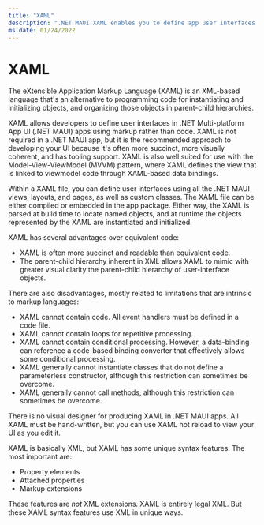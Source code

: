 ```yaml
---
title: "XAML"
description: ".NET MAUI XAML enables you to define app user interfaces using markup rather than code."
ms.date: 01/24/2022
---
```


# XAML

The eXtensible Application Markup Language (XAML) is an XML-based language that's an alternative to programming code for instantiating and initializing objects, and organizing those objects in parent-child hierarchies.

XAML allows developers to define user interfaces in .NET Multi-platform App UI (.NET MAUI) apps using markup rather than code. XAML is not required in a .NET MAUI app, but it is the recommended approach to developing your UI because it's often more succinct, more visually coherent, and has tooling support. XAML is also well suited for use with the Model-View-ViewModel (MVVM) pattern, where XAML defines the view that is linked to viewmodel code through XAML-based data bindings.

Within a XAML file, you can define user interfaces using all the .NET MAUI views, layouts, and pages, as well as custom classes. The XAML file can be either compiled or embedded in the app package. Either way, the XAML is parsed at build time to locate named objects, and at runtime the objects represented by the XAML are instantiated and initialized.

XAML has several advantages over equivalent code:

- XAML is often more succinct and readable than equivalent code.
- The parent-child hierarchy inherent in XML allows XAML to mimic with greater visual clarity the parent-child hierarchy of user-interface objects.

There are also disadvantages, mostly related to limitations that are intrinsic to markup languages:

- XAML cannot contain code. All event handlers must be defined in a code file.
- XAML cannot contain loops for repetitive processing.
- XAML cannot contain conditional processing. However, a data-binding can reference a code-based binding converter that effectively allows some conditional processing.
- XAML generally cannot instantiate classes that do not define a parameterless constructor, although this restriction can sometimes be overcome.
- XAML generally cannot call methods, although this restriction can sometimes be overcome.

There is no visual designer for producing XAML in .NET MAUI apps. All XAML must be hand-written, but you can use XAML hot reload to view your UI as you edit it.

XAML is basically XML, but XAML has some unique syntax features. The most important are:

- Property elements
- Attached properties
- Markup extensions

These features are *not* XML extensions. XAML is entirely legal XML. But these XAML syntax features use XML in unique ways.
